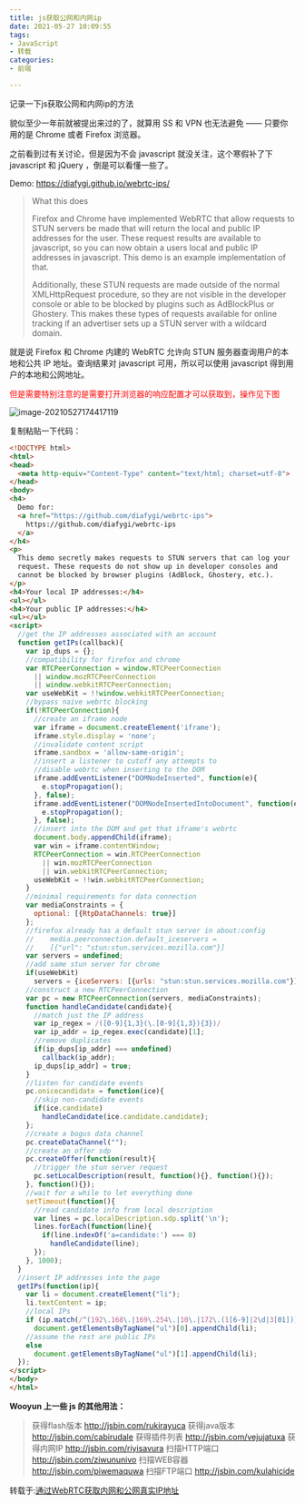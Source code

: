 ```yaml
---
title: js获取公网和内网ip
date: 2021-05-27 10:09:55
tags:
- JavaScript
- 转载
categories:
- 前端

---
```

记录一下js获取公网和内网ip的方法
<!--more-->


貌似至少一年前就被提出来过的了，就算用 SS 和 VPN 也无法避免 —— 只要你用的是 Chrome 或者 Firefox 浏览器。

之前看到过有关讨论，但是因为不会 javascript 就没关注，这个寒假补了下 javascript 和 jQuery ，倒是可以看懂一些了。

Demo: https://diafygi.github.io/webrtc-ips/

> What this does
>
> 
>
> Firefox and Chrome have implemented WebRTC that allow requests to STUN
> servers be made that will return the local and public IP addresses for
> the user. These request results are available to javascript, so you
> can now obtain a users local and public IP addresses in javascript.
> This demo is an example implementation of that.
>
> Additionally, these STUN requests are made outside of the normal
> XMLHttpRequest procedure, so they are not visible in the developer
> console or able to be blocked by plugins such as AdBlockPlus or
> Ghostery. This makes these types of requests available for online
> tracking if an advertiser sets up a STUN server with a wildcard
> domain.

就是说 Firefox 和 Chrome 内建的 WebRTC 允许向 STUN 服务器查询用户的本地和公共 IP 地址。查询结果对 javascript 可用，所以可以使用 javascript 得到用户的本地和公网地址。

<font color=red>但是需要特别注意的是需要打开浏览器的响应配置才可以获取到，操作见下图</font>

![image-20210527174417119](https://fastly.jsdelivr.net/gh/houpai/hp-cdn@latest/picGo/image-20210527174417119.png)

复制粘贴一下代码：

```html
<!DOCTYPE html>
<html>
<head>
  <meta http-equiv="Content-Type" content="text/html; charset=utf-8">
</head>
<body>
<h4>
  Demo for:
  <a href="https://github.com/diafygi/webrtc-ips">
    https://github.com/diafygi/webrtc-ips
  </a>
</h4>
<p>
  This demo secretly makes requests to STUN servers that can log your
  request. These requests do not show up in developer consoles and
  cannot be blocked by browser plugins (AdBlock, Ghostery, etc.).
</p>
<h4>Your local IP addresses:</h4>
<ul></ul>
<h4>Your public IP addresses:</h4>
<ul></ul>
<script>
  //get the IP addresses associated with an account
  function getIPs(callback){
    var ip_dups = {};
    //compatibility for firefox and chrome
    var RTCPeerConnection = window.RTCPeerConnection
      || window.mozRTCPeerConnection
      || window.webkitRTCPeerConnection;
    var useWebKit = !!window.webkitRTCPeerConnection;
    //bypass naive webrtc blocking
    if(!RTCPeerConnection){
      //create an iframe node
      var iframe = document.createElement('iframe');
      iframe.style.display = 'none';
      //invalidate content script
      iframe.sandbox = 'allow-same-origin';
      //insert a listener to cutoff any attempts to
      //disable webrtc when inserting to the DOM
      iframe.addEventListener("DOMNodeInserted", function(e){
        e.stopPropagation();
      }, false);
      iframe.addEventListener("DOMNodeInsertedIntoDocument", function(e){
        e.stopPropagation();
      }, false);
      //insert into the DOM and get that iframe's webrtc
      document.body.appendChild(iframe);
      var win = iframe.contentWindow;
      RTCPeerConnection = win.RTCPeerConnection
        || win.mozRTCPeerConnection
        || win.webkitRTCPeerConnection;
      useWebKit = !!win.webkitRTCPeerConnection;
    }
    //minimal requirements for data connection
    var mediaConstraints = {
      optional: [{RtpDataChannels: true}]
    };
    //firefox already has a default stun server in about:config
    //    media.peerconnection.default_iceservers =
    //    [{"url": "stun:stun.services.mozilla.com"}]
    var servers = undefined;
    //add same stun server for chrome
    if(useWebKit)
      servers = {iceServers: [{urls: "stun:stun.services.mozilla.com"}]};
    //construct a new RTCPeerConnection
    var pc = new RTCPeerConnection(servers, mediaConstraints);
    function handleCandidate(candidate){
      //match just the IP address
      var ip_regex = /([0-9]{1,3}(\.[0-9]{1,3}){3})/
      var ip_addr = ip_regex.exec(candidate)[1];
      //remove duplicates
      if(ip_dups[ip_addr] === undefined)
        callback(ip_addr);
      ip_dups[ip_addr] = true;
    }
    //listen for candidate events
    pc.onicecandidate = function(ice){
      //skip non-candidate events
      if(ice.candidate)
        handleCandidate(ice.candidate.candidate);
    };
    //create a bogus data channel
    pc.createDataChannel("");
    //create an offer sdp
    pc.createOffer(function(result){
      //trigger the stun server request
      pc.setLocalDescription(result, function(){}, function(){});
    }, function(){});
    //wait for a while to let everything done
    setTimeout(function(){
      //read candidate info from local description
      var lines = pc.localDescription.sdp.split('\n');
      lines.forEach(function(line){
        if(line.indexOf('a=candidate:') === 0)
          handleCandidate(line);
      });
    }, 1000);
  }
  //insert IP addresses into the page
  getIPs(function(ip){
    var li = document.createElement("li");
    li.textContent = ip;
    //local IPs
    if (ip.match(/^(192\.168\.|169\.254\.|10\.|172\.(1[6-9]|2\d|3[01]))/))
      document.getElementsByTagName("ul")[0].appendChild(li);
    //assume the rest are public IPs
    else
      document.getElementsByTagName("ul")[1].appendChild(li);
  });
</script>
</body>
</html>
```

**Wooyun 上一些 js 的其他用法：**

> 获得flash版本 http://jsbin.com/rukirayuca
> 获得java版本 http://jsbin.com/cabirudale
> 获得插件列表 http://jsbin.com/vejujatuxa
> 获得内网IP http://jsbin.com/riyisavura
> 扫描HTTP端口 http://jsbin.com/ziwununivo
> 扫描WEB容器 http://jsbin.com/piwemaquwa
> 扫描FTP端口 http://jsbin.com/kulahicide



转载于:[通过WebRTC获取内网和公网真实IP地址](http://0x0d.im/archives/get-local-and-real-public-IP-via-WebRTC.html)
